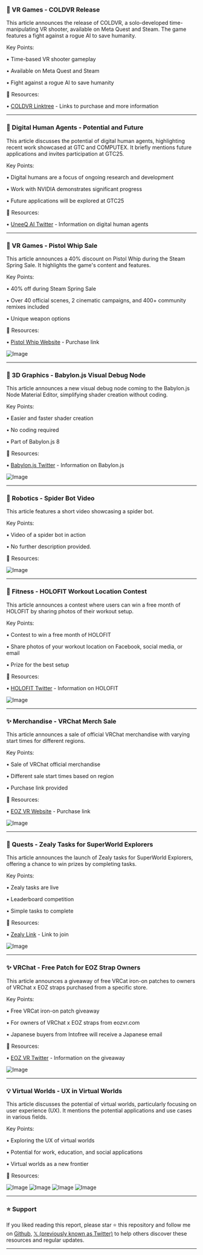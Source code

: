 ### 🚀 VR Games - COLDVR Release

This article announces the release of COLDVR, a solo-developed time-manipulating VR shooter, available on Meta Quest and Steam.  The game features a fight against a rogue AI to save humanity.

Key Points:

• Time-based VR shooter gameplay

• Available on Meta Quest and Steam

• Fight against a rogue AI to save humanity


🔗 Resources:

• [COLDVR Linktree](https://linktree.com/perpgames) - Links to purchase and more information

---
### 🤖 Digital Human Agents - Potential and Future

This article discusses the potential of digital human agents, highlighting recent work showcased at GTC and COMPUTEX.  It briefly mentions future applications and invites participation at GTC25.

Key Points:

•  Digital humans are a focus of ongoing research and development

• Work with NVIDIA demonstrates significant progress

•  Future applications will be explored at GTC25


🔗 Resources:

• [UneeQ AI Twitter](https://x.com/UneeQAI) - Information on digital human agents


---
### 🚀 VR Games - Pistol Whip Sale

This article announces a 40% discount on Pistol Whip during the Steam Spring Sale.  It highlights the game's content and features.

Key Points:

• 40% off during Steam Spring Sale

• Over 40 official scenes, 2 cinematic campaigns, and 400+ community remixes included

• Unique weapon options


🔗 Resources:

• [Pistol Whip Website](https://pwvr.net/4gZFhH8) - Purchase link

![Image](https://pbs.twimg.com/media/GmBGtlGWAAAX7__?format=jpg&name=small)

---
### 🤖 3D Graphics - Babylon.js Visual Debug Node

This article announces a new visual debug node coming to the Babylon.js Node Material Editor, simplifying shader creation without coding.

Key Points:

• Easier and faster shader creation

• No coding required

• Part of Babylon.js 8


🔗 Resources:

• [Babylon.js Twitter](https://x.com/babylonjs) -  Information on Babylon.js

![Image](https://pbs.twimg.com/ext_tw_video_thumb/1900955161432125441/pu/img/Fwwbg3wN0q78N4LA.jpg)

---
### 🤖 Robotics - Spider Bot Video

This article features a short video showcasing a spider bot.

Key Points:

• Video of a spider bot in action

• No further description provided.


🔗 Resources:

![Image](https://pbs.twimg.com/ext_tw_video_thumb/1900919788462919680/pu/img/j1z_CIbmz3A7PGAl.jpg)

---
### 🚀 Fitness - HOLOFIT Workout Location Contest

This article announces a contest where users can win a free month of HOLOFIT by sharing photos of their workout setup.

Key Points:

• Contest to win a free month of HOLOFIT

• Share photos of your workout location on Facebook, social media, or email

• Prize for the best setup


🔗 Resources:

• [HOLOFIT Twitter](https://x.com/holofitvr) - Information on HOLOFIT

![Image](https://pbs.twimg.com/media/GmAofp8WcAAVTLM?format=jpg&name=small)

---
### ✨ Merchandise - VRChat Merch Sale

This article announces a sale of official VRChat merchandise with varying start times for different regions.

Key Points:

• Sale of VRChat official merchandise

• Different sale start times based on region

• Purchase link provided


🔗 Resources:

• [EOZ VR Website](https://eozvr.com/collections/vrchat-merch) - Purchase link

![Image](https://pbs.twimg.com/media/GmFGYlmbUAAcGTC?format=jpg&name=small)

---
### 🚀 Quests - Zealy Tasks for SuperWorld Explorers

This article announces the launch of Zealy tasks for SuperWorld Explorers, offering a chance to win prizes by completing tasks.

Key Points:

• Zealy tasks are live

• Leaderboard competition

• Simple tasks to complete


🔗 Resources:

• [Zealy Link](https://zealy.io/cw/superworldexplorers/invite/QHu-gHFPyK-zEuwX_Bmj3) - Link to join

![Image](https://pbs.twimg.com/media/GmFS5NJbcAEBRUp?format=jpg&name=small)

---
### ✨ VRChat - Free Patch for EOZ Strap Owners

This article announces a giveaway of free VRCat iron-on patches to owners of VRChat x EOZ straps purchased from a specific store.

Key Points:

• Free VRCat iron-on patch giveaway

• For owners of VRChat x EOZ straps from eozvr.com

• Japanese buyers from Intofree will receive a Japanese email


🔗 Resources:

• [EOZ VR Twitter](https://x.com/EOZ_VR) - Information on the giveaway

![Image](https://pbs.twimg.com/media/GmD8i-mbcAI5-AQ?format=jpg&name=small)

---
### 💡 Virtual Worlds - UX in Virtual Worlds

This article discusses the potential of virtual worlds, particularly focusing on user experience (UX). It mentions the potential applications and use cases in various fields.

Key Points:

• Exploring the UX of virtual worlds

• Potential for work, education, and social applications

• Virtual worlds as a new frontier


🔗 Resources:

![Image](https://pbs.twimg.com/media/Gl7mJ3oXsAEuvKA?format=jpg&name=small)
![Image](https://pbs.twimg.com/media/Gl7mMKbX0AIgw87?format=jpg&name=small)
![Image](https://pbs.twimg.com/media/Gl7mPoYXsAAuduN?format=jpg&name=small)
![Image](https://pbs.twimg.com/media/Gl7mSObXYAA-z8z?format=jpg&name=small)


---

### ⭐️ Support

If you liked reading this report, please star ⭐️ this repository and follow me on [Github](https://github.com/Drix10), [𝕏 (previously known as Twitter)](https://x.com/DRIX_10_) to help others discover these resources and regular updates.

---